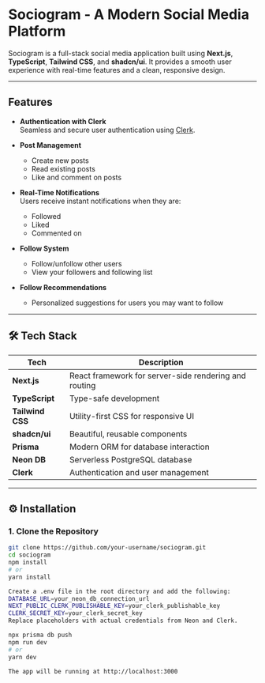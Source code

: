 #  Sociogram - A Modern Social Media Platform

Sociogram is a full-stack social media application built using **Next.js**, **TypeScript**, **Tailwind CSS**, and **shadcn/ui**. It provides a smooth user experience with real-time features and a clean, responsive design.

---

##  Features

-  **Authentication with Clerk**  
   Seamless and secure user authentication using [Clerk](https://clerk.dev).

-  **Post Management**  
   - Create new posts  
   - Read existing posts  
   - Like and comment on posts

-  **Real-Time Notifications**  
   Users receive instant notifications when they are:
   - Followed
   - Liked
   - Commented on

-  **Follow System**  
   - Follow/unfollow other users  
   - View your followers and following list

-  **Follow Recommendations**  
   - Personalized suggestions for users you may want to follow

---

## 🛠 Tech Stack

| Tech           | Description                                   |
|----------------|-----------------------------------------------|
| **Next.js**    | React framework for server-side rendering and routing |
| **TypeScript** | Type-safe development                         |
| **Tailwind CSS** | Utility-first CSS for responsive UI        |
| **shadcn/ui**  | Beautiful, reusable components                |
| **Prisma**     | Modern ORM for database interaction           |
| **Neon DB**    | Serverless PostgreSQL database                |
| **Clerk**      | Authentication and user management            |

---

## ⚙️ Installation

### 1. **Clone the Repository**
```bash
git clone https://github.com/your-username/sociogram.git
cd sociogram
npm install
# or
yarn install

Create a .env file in the root directory and add the following:
DATABASE_URL=your_neon_db_connection_url
NEXT_PUBLIC_CLERK_PUBLISHABLE_KEY=your_clerk_publishable_key
CLERK_SECRET_KEY=your_clerk_secret_key
Replace placeholders with actual credentials from Neon and Clerk.

npx prisma db push
npm run dev
# or
yarn dev

The app will be running at http://localhost:3000
